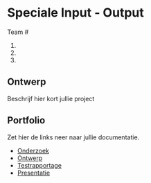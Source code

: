 # Speciale Input - Output
Team #
1. <Teamlid1>
2. <Teamlid2>
3. <Teamlid3>

## Ontwerp
Beschrijf hier kort jullie project

## Portfolio
Zet hier de links neer naar jullie documentatie.

* [Onderzoek]()
* [Ontwerp]()
* [Testrapportage]()
* [Presentatie]()
